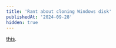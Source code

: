 ```yaml
---
title: 'Rant about cloning Windows disk'
publishedAt: '2024-09-28'
hidden: true
---
```


[this](https://superuser.com/questions/1640562/inaccessible-boot-device-after-m-2-ssd-upgrade).